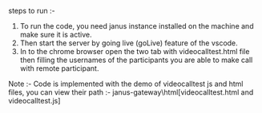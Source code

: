 steps to run :-
1. To run the code, you need janus instance installed on the machine and make sure it is active.
2. Then start the server by going live (goLive) feature of the vscode.
3. In to the chrome browser open the two tab with videocalltest.html file then filling the usernames
   of the participants you are able to make call with remote participant.

Note :- Code is implemented with the demo of videocalltest js and html files, you can view their
        path :- janus-gateway\html\[videocalltest.html and videocalltest.js]  
